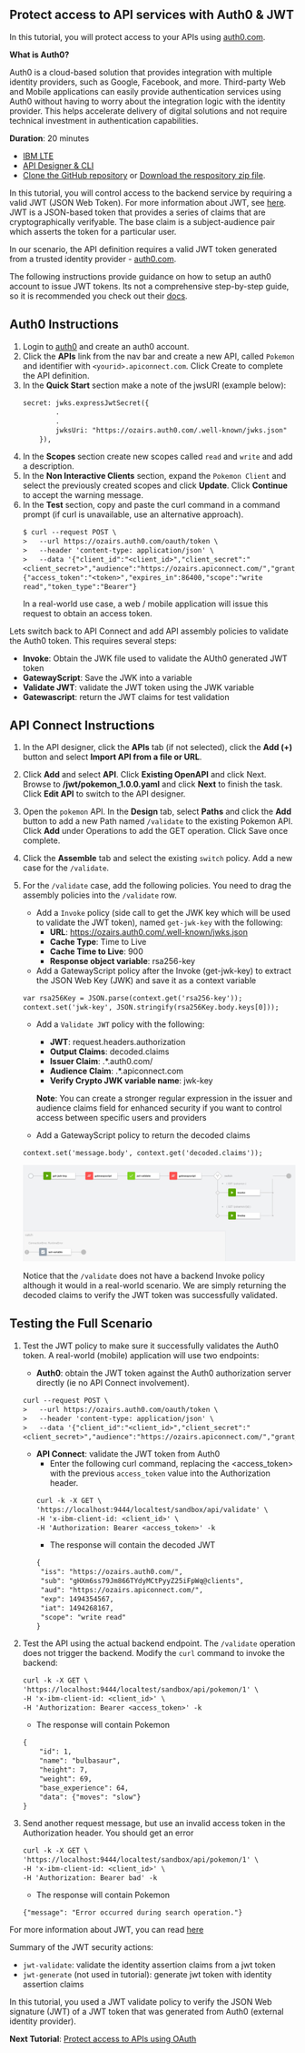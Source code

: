 ## Protect access to API services with Auth0 & JWT

In this tutorial, you will protect access to your APIs using [auth0.com](https://auth0.com).

**What is Auth0?**

Auth0 is a cloud-based solution that provides integration with multiple identity providers, such as Google, Facebook, and more. Third-party Web and Mobile applications can easily provide authentication services using Auth0 without having to worry about the integration logic with the identity provider. This helps accelerate delivery of digital solutions and not require technical investment in authentication capabilities.

**Duration**: 20 minutes

 * [IBM LTE](https://developer.ibm.com/apiconnect/2019/08/23/intall-local-test/)
 * [API Designer & CLI](https://www-945.ibm.com/support/fixcentral/swg/doIdentifyFixes)
 * [Clone the GitHub repository](https://github.com/ozairs/apiconnect-2018.git) or [Download the respository zip file](https://github.com/ozairs/apiconnect-2018/archive/master.zip). 

In this tutorial, you will control access to the backend service by requiring a valid JWT (JSON Web Token). For more information about JWT, see [here](https://jwt.io). JWT is a JSON-based token that provides a series of claims that are cryptographically verifyable. The base claim is a subject-audience pair which asserts the token for a particular user.

In our scenario, the API definition requires a valid JWT token generated from a trusted identity provider - [auth0.com](https://auth0.com). 

The following instructions provide guidance on how to setup an auth0 account to issue JWT tokens. Its not a comprehensive step-by-step guide, so it is recommended you check out their [docs](https://auth0.com/docs).

## Auth0 Instructions

1. Login to [auth0](https://www.auth0.com) and create an auth0 account.
2. Click the **APIs** link from the nav bar and create a new API, called `Pokemon` and identifier with `<yourid>.apiconnect.com`. Click Create to complete the API definition.
3. In the **Quick Start** section make a note of the jwsURI (example below):
	```
	secret: jwks.expressJwtSecret({
			.
			.
			jwksUri: "https://ozairs.auth0.com/.well-known/jwks.json"
		}),
	```
4. In the **Scopes** section create new scopes called `read` and `write` and add a description.
5. In the **Non Interactive Clients** section, expand the `Pokemon Client` and select the previously created scopes and click **Update**. Click **Continue** to accept the warning message.
6. In the **Test** section, copy and paste the curl command in a command prompt (if curl is unavailable, use an alternative approach).
	```
	$ curl --request POST \
	>   --url https://ozairs.auth0.com/oauth/token \
	>   --header 'content-type: application/json' \
	>   --data '{"client_id":"<client_id>","client_secret":"<client_secret>","audience":"https://ozairs.apiconnect.com/","grant_type":"client_credentials"}'
	{"access_token":"<token>","expires_in":86400,"scope":"write read","token_type":"Bearer"}
	```
	In a real-world use case, a web / mobile application will issue this request to obtain an access token.

Lets switch back to API Connect and add API assembly policies to validate the Auth0 token. This requires several steps:
* **Invoke**: Obtain the JWK file used to validate the AUth0 generated JWT token
* **GatewayScript**: Save the JWK into a variable
* **Validate JWT**: validate the JWT token using the JWK variable
* **Gatewascript**: return the JWT claims for test validation  

## API Connect Instructions

1. In the API designer, click the **APIs** tab (if not selected), click the **Add (+)** button and select **Import API from a file or URL**.
2. Click **Add** and select **API**. Click **Existing OpenAPI** and click Next. Browse to **<workspace>/jwt/pokemon_1.0.0.yaml** and click **Next** to finish the task. Click **Edit API** to switch to the API designer.
3. Open the `pokemon` API. In the **Design** tab, select **Paths** and click the **Add** button to add a new Path named `/validate` to the existing Pokemon API. Click **Add** under Operations to add the GET operation. Click Save once complete.
5. Click the **Assemble** tab and select the existing  `switch` policy. Add a new case for the `/validate`.
6. For the `/validate` case, add the following policies. You need to drag the assembly policies into the `/validate` row.
	* Add a `Invoke` policy (side call to get the JWK key which will be used to validate the JWT token), named `get-jwk-key` with the following:
    	* **URL**: https://ozairs.auth0.com/.well-known/jwks.json
		* **Cache Type**: Time to Live
		* **Cache Time to Live**: 900
		* **Response object variable**: rsa256-key
	* Add a GatewayScript policy after the Invoke (get-jwk-key) to extract the JSON Web Key (JWK) and save it as a context variable
	```
	var rsa256Key = JSON.parse(context.get('rsa256-key'));
	context.set('jwk-key', JSON.stringify(rsa256Key.body.keys[0]));
	```
	* Add a `Validate JWT` policy with the following:
		* **JWT**: request.headers.authorization
		* **Output Claims**: decoded.claims
		* **Issuer Claim**: .*\.auth0\.com\/
		* **Audience Claim**: .*\.apiconnect\.com
		* **Verify Crypto JWK variable name**: jwk-key
		
		**Note**: You can create a stronger regular expression in the issuer and audience claims field for enhanced security if you want to control access between specific users and providers

	* Add a GatewayScript policy to return the decoded claims
	```
	context.set('message.body', context.get('decoded.claims'));
	```

	![alt](_images/jwt_validate.jpg)

	Notice that the `/validate` does not have a backend Invoke policy although it would in a real-world scenario. We are simply returning the decoded claims to verify the JWT token was successfully validated.

## Testing the Full Scenario

1. Test the JWT policy to make sure it successfully validates the Auth0 token. A real-world (mobile) application will use two endpoints:
	* **Auth0**: obtain the JWT token against the Auth0 authorization server directly (ie no API Connect involvement).
	```
	curl --request POST \
	>   --url https://ozairs.auth0.com/oauth/token \
	>   --header 'content-type: application/json' \
	>   --data '{"client_id":"<client_id>","client_secret":"<client_secret>","audience":"https://ozairs.apiconnect.com/","grant_type":"client_credentials"}'
	```
	* **API Connect**: validate the JWT token from Auth0
		* Enter the following curl command, replacing the <access_token> with the previous `access_token` value into the Authorization header.
		```
		curl -k -X GET \
		'https://localhost:9444/localtest/sandbox/api/validate' \
		-H 'x-ibm-client-id: <client_id>' \
		-H 'Authorization: Bearer <access_token>' -k
		```
		* The response will contain the decoded JWT
		```
		{
		 "iss": "https://ozairs.auth0.com/",
		 "sub": "gHXm6ss79Jm866TYdyMCtPyyZ25iFpWq@clients",
		 "aud": "https://ozairs.apiconnect.com/",
		 "exp": 1494354567,
		 "iat": 1494268167,
		 "scope": "write read"
		}
		```

2. Test the API using the actual backend endpoint. The `/validate` operation does not trigger the backend. Modify the `curl` command to invoke the backend:

	```
	curl -k -X GET \
	'https://localhost:9444/localtest/sandbox/api/pokemon/1' \
	-H 'x-ibm-client-id: <client_id>' \
	-H 'Authorization: Bearer <access_token>' -k
	```
	* The response will contain Pokemon
	```
	{
		"id": 1,
		"name": "bulbasaur",
		"height": 7,
		"weight": 69,
		"base_experience": 64,
		"data": {"moves": "slow"}
	}
	```

3. Send another request message, but use an invalid access token in the Authorization header. You should get an error

	```
	curl -k -X GET \
	'https://localhost:9444/localtest/sandbox/api/pokemon/1' \
	-H 'x-ibm-client-id: <client_id>' \
	-H 'Authorization: Bearer bad' -k
	```
	* The response will contain Pokemon
	```
	{"message": "Error occurred during search operation."}
	```

For more information about JWT, you can read [here](https://developer.ibm.com/apiconnect/2016/08/16/securing-apis-using-json-web-tokens-jwt-in-api-connect-video-tutorial/)

Summary of the JWT security actions:
 - `jwt-validate`: validate the identity assertion claims from a jwt token
 - `jwt-generate` (not used in tutorial): generate jwt token with identity assertion claims

In this tutorial, you used a JWT validate policy to verify the JSON Web signature (JWT) of a JWT token that was generated from Auth0 (external identity provider).

**Next Tutorial**: [Protect access to APIs using OAuth](../master/oauth/README.md)